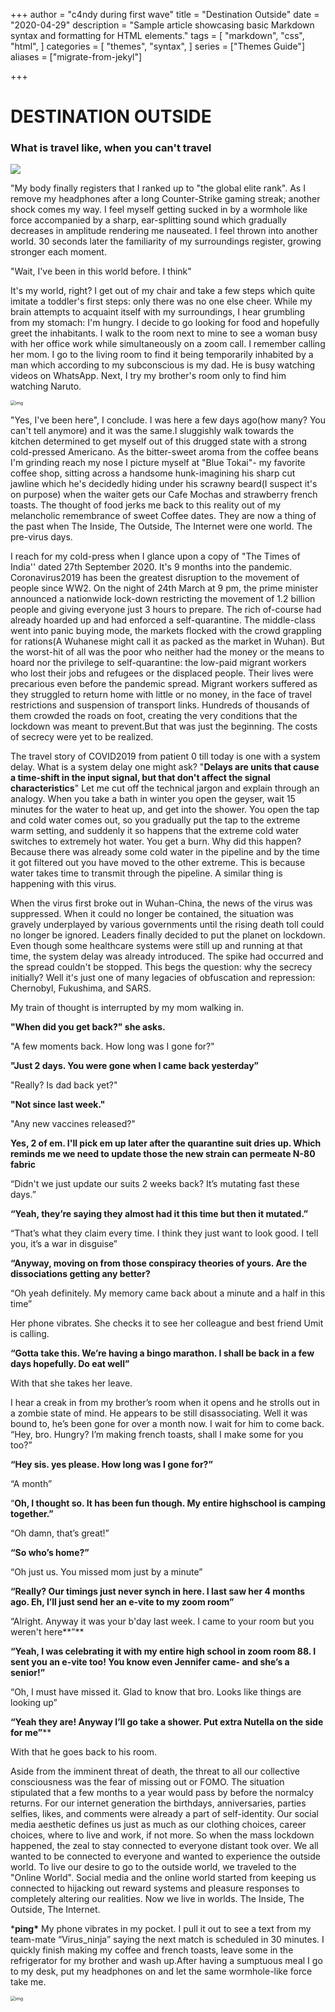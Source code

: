 +++
author = "c4ndy during first wave"
title = "Destination Outside"
date = "2020-04-29"
description = "Sample article showcasing basic Markdown syntax and formatting for HTML elements."
tags = [
    "markdown",
    "css",
    "html",
]
categories = [
    "themes",
    "syntax",
]
series = ["Themes Guide"]
aliases = ["migrate-from-jekyl"]

+++

# DESTINATION OUTSIDE

### What is travel like, when you can't travel

**<img src="https://github.com/c4ndyfl1p/c4ndyfl1p.github.io/blob/main/static/images/destination-outside-1.png" />**



"My body finally registers that I ranked up to "the global elite rank". As I remove my headphones after a long Counter-Strike gaming streak; another shock comes my way. I feel myself getting sucked in by a wormhole like force accompanied by a sharp, ear-splitting sound which gradually decreases in amplitude rendering me nauseated. I feel thrown into another world. 30 seconds later the familiarity of my surroundings register, growing stronger each moment.



"Wait, I've been in this world before. I think"



It's my world, right? I get out of my chair and take a few steps which quite imitate a toddler's first steps: only there was no one else cheer. While my brain attempts to acquaint itself with my surroundings, I hear grumbling from my stomach: I'm hungry. I decide to go looking for food and hopefully greet the inhabitants. I walk to the room next to mine to see a woman busy with her office work while simultaneously on a zoom call. I remember calling her mom. I go to the living room to find it being temporarily inhabited by a man which according to my subconscious is my dad. He is busy watching videos on WhatsApp. Next, I try my brother's room only to find him watching Naruto.

<img src="images/destination-outside-1.png" alt="img" style="zoom:50%;" />

"Yes, I've been here", I conclude. I was here a few days ago(how many? You can't tell anymore) and it was the same.I sluggishly walk towards the kitchen determined to get myself out of this drugged state with a strong cold-pressed Americano. As the bitter-sweet aroma from the coffee beans I'm grinding reach my nose I picture myself at "Blue Tokai"- my favorite coffee shop, sitting across a handsome hunk-imagining his sharp cut jawline which he's decidedly hiding under his scrawny beard(I suspect it's on purpose) when the waiter gets our Cafe Mochas and strawberry french toasts. The thought of food jerks me back to this reality out of my melancholic remembrance of sweet Coffee dates. They are now a thing of the past when The Inside, The Outside, The Internet were one world. The pre-virus days.



I reach for my cold-press when I glance upon a copy of "The Times of India'' dated 27th September 2020. It's 9 months into the pandemic. Coronavirus2019 has been the greatest disruption to the movement of people since WW2. On the night of 24th March at 9 pm, the prime minister announced a nationwide lock-down restricting the movement of 1.2 billion people and giving everyone just 3 hours to prepare. The rich of-course had already hoarded up and had enforced a self-quarantine. The middle-class went into panic buying mode, the markets flocked with the crowd grappling for rations(A Wuhanese might call it as packed as the market in Wuhan). But the worst-hit of all was the poor who neither had the money or the means to hoard nor the privilege to self-quarantine: the low-paid migrant workers who lost their jobs and refugees or the displaced people. Their lives were precarious even before the pandemic spread. Migrant workers suffered as they struggled to return home with little or no money, in the face of travel restrictions and suspension of transport links. Hundreds of thousands of them crowded the roads on foot, creating the very conditions that the lockdown was meant to prevent.But that was just the beginning. The costs of secrecy were yet to be realized.



The travel story of COVID2019 from patient 0 till today is one with a system delay. What is a system delay one might ask? "**Delays are units that cause a time-shift in the input signal, but that don't affect the signal characteristics**" Let me cut off the technical jargon and explain through an analogy. When you take a bath in winter you open the geyser, wait 15 minutes for the water to heat up, and get into the shower. You open the tap and cold water comes out, so you gradually put the tap to the extreme warm setting, and suddenly it so happens that the extreme cold water switches to extremely hot water. You get a burn. Why did this happen? Because there was already some cold water in the pipeline and by the time it got filtered out you have moved to the other extreme. This is because water takes time to transmit through the pipeline. A similar thing is happening with this virus.



When the virus first broke out in Wuhan-China, the news of the virus was suppressed. When it could no longer be contained, the situation was gravely underplayed by various governments until the rising death toll could no longer be ignored. Leaders finally decided to put the planet on lockdown. Even though some healthcare systems were still up and running at that time, the system delay was already introduced. The spike had occurred and the spread couldn't be stopped. This begs the question: why the secrecy initially? Well it's just one of many legacies of obfuscation and repression: Chernobyl, Fukushima, and SARS.



My train of thought is interrupted by my mom walking in.

**"When did you get back?" she asks.**

"A few moments back. How long was I gone for?"

**"Just 2 days. You were gone when I came back yesterday”**

"Really? Is dad back yet?"

**"Not since last week."**

"Any new vaccines released?"

**Yes, 2 of em. I'll pick em up later after the quarantine suit dries up. Which reminds me we need to update those the new strain can permeate N-80 fabric**

“Didn't we just update our suits 2 weeks back? It’s mutating fast these days.”

**“Yeah, they’re saying they almost had it this time but then it mutated.”**

“That’s what they claim every time. I think they just want to look good. I tell you, it’s a war in disguise”

**“Anyway, moving on from those conspiracy theories of yours. Are the dissociations getting any better?**

“Oh yeah definitely. My memory came back about a minute and a half in this time”

Her phone vibrates. She checks it to see her colleague and best friend Umit is calling. 

**“Gotta take this. We’re having a bingo marathon. I shall be back in a few days hopefully. Do eat well”**

With that she takes her leave.







I hear a creak in from my brother’s room when it opens and he strolls out in a zombie state of mind. He appears to be still disassociating. Well it was bound to, he’s been gone for over a month now. I wait for him to come back.
“Hey, bro. Hungry? I’m making french toasts, shall I make some for you too?”

**“Hey sis. yes please. How long was I gone for?”**

“A month”

“**Oh, I thought so. It has been fun though. My entire highschool is camping together.”**

“Oh damn, that’s great!”

**“So who’s home?”**

“Oh just us. You missed mom just by a minute”

**“Really? Our timings just never synch in here. I last saw her 4 months ago. Eh, I’ll just send her an e-vite to my zoom room”**

“Alright. Anyway it was your b'day last week. I came to your room but you weren't here**”**

**“Yeah, I was celebrating it with my entire high school in zoom room 88. I sent you an e-vite too! You know even Jennifer came- and she’s a senior!”**

“Oh, I must have missed it. Glad to know that bro. Looks like things are looking up”

**“Yeah they are! Anyway I’ll go take a shower. Put extra Nutella on the side for me”****





With that he goes back to his room.



Aside from the imminent threat of death, the threat to all our collective consciousness was the fear of missing out or FOMO. The situation stipulated that a few months to a year would pass by before the normalcy returns. For our internet generation the birthdays, anniversaries, parties selfies, likes, and comments were already a part of self-identity. Our social media aesthetic defines us just as much as our clothing choices, career choices, where to live and work, if not more. So when the mass lockdown happened, the zeal to stay connected to everyone distant took over. We all wanted to be connected to everyone and wanted to experience the outside world. To live our desire to go to the outside world, we traveled to the "Online World". Social media and the online world started from keeping us connected to hijacking out reward systems and pleasure responses to completely altering our realities. Now we live in worlds. The Inside, The Outside, The Internet.



***ping\*** My phone vibrates in my pocket. I pull it out to see a text from my team-mate “Virus_ninja” saying the next match is scheduled in 30 minutes. I quickly finish making my coffee and french toasts, leave some in the refrigerator for my brother and wash up.After having a sumptuous meal I go to my desk, put my headphones on and let the same wormhole-like force take me.



<img src="images/destination-outside-3.png" alt="img" style="zoom:50%;" />

